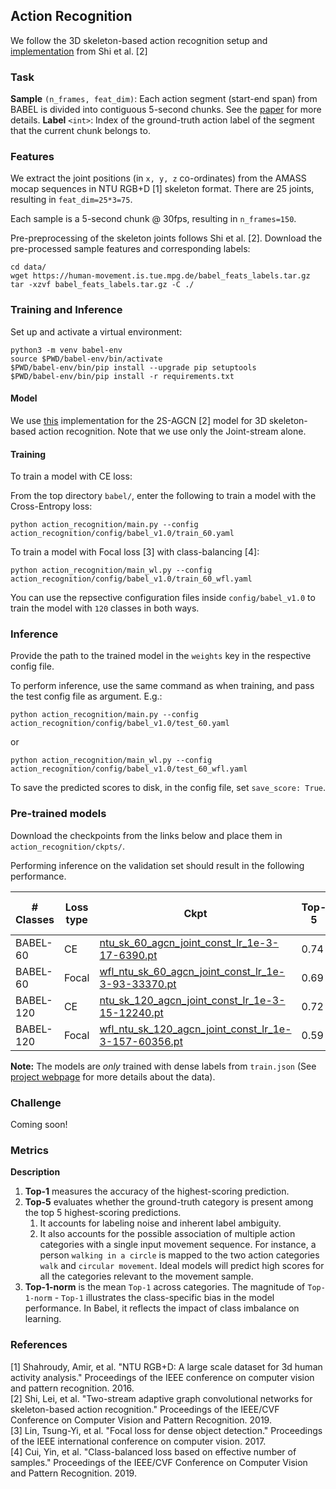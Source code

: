 ## Action Recognition

We follow the 3D skeleton-based action recognition setup and [implementation](https://github.com/lshiwjx/2s-AGCN) from Shi et al. [2] 

### Task

**Sample** `(n_frames, feat_dim)`: Each action segment (start-end span) from BABEL is divided into contiguous 5-second chunks. See the [paper](https://arxiv.org/pdf/2106.09696.pdf) for more details. 
**Label** `<int>`: Index of the ground-truth action label of the segment that the current chunk belongs to. 


### Features 

We extract the joint positions (in `x, y, z` co-ordinates) from the AMASS mocap sequences in NTU RGB+D [1] skeleton format. There are 25 joints, resulting in `feat_dim=25*3=75`. 

Each sample is a 5-second chunk @ 30fps, resulting in `n_frames=150`. 

Pre-preprocessing of the skeleton joints follows Shi et al. [2]. Download the pre-processed sample features and corresponding labels: 

```
cd data/
wget https://human-movement.is.tue.mpg.de/babel_feats_labels.tar.gz
tar -xzvf babel_feats_labels.tar.gz -C ./
```

### Training and Inference 

Set up and activate a virtual environment:

```
python3 -m venv babel-env
source $PWD/babel-env/bin/activate
$PWD/babel-env/bin/pip install --upgrade pip setuptools
$PWD/babel-env/bin/pip install -r requirements.txt
```

#### Model 

We use [this](https://github.com/lshiwjx/2s-AGCN) implementation for the 2S-AGCN [2] model for 3D skeleton-based action recognition. Note that we use only the Joint-stream alone. 


#### Training

To train a model with CE loss:

From the top directory `babel/`, enter the following to train a model with the Cross-Entropy loss:

```python action_recognition/main.py --config action_recognition/config/babel_v1.0/train_60.yaml```

To train a model with Focal loss [3] with class-balancing [4]: 

```python action_recognition/main_wl.py --config action_recognition/config/babel_v1.0/train_60_wfl.yaml```

You can use the repsective configuration files inside `config/babel_v1.0` to train the model with `120` classes in both ways.


### Inference 

Provide the path to the trained model in the `weights` key in the respective config file. 

To perform inference, use the same command as when training, and pass the test config file as argument. E.g.:

```python action_recognition/main.py --config action_recognition/config/babel_v1.0/test_60.yaml```

or

```python action_recognition/main_wl.py --config action_recognition/config/babel_v1.0/test_60_wfl.yaml```

To save the predicted scores to disk, in the config file, set `save_score: True`. 

### Pre-trained models 

Download the checkpoints from the links below and place them in `action_recognition/ckpts/`. 

Performing inference on the validation set should result in the following performance. 

| \# Classes | Loss type  | Ckpt  | Top-5 | Top-1 | Top-1-norm | 
|---|---|---|---|---|--|
| BABEL-60 | CE | [ntu_sk_60_agcn_joint_const_lr_1e-3-17-6390.pt](https://human-movement.is.tue.mpg.de/release/ckpts/ntu_sk_60_agcn_joint_const_lr_1e-3-17-6390.pt) | 0.74 | 0.42 | 0.24 | 
| BABEL-60 | Focal | [wfl_ntu_sk_60_agcn_joint_const_lr_1e-3-93-33370.pt](https://human-movement.is.tue.mpg.de/release/ckpts/wfl_ntu_sk_60_agcn_joint_const_lr_1e-3-93-33370.pt) | 0.69 | 0.34 | 0.30 | 
| BABEL-120 | CE | [ntu_sk_120_agcn_joint_const_lr_1e-3-15-12240.pt](https://human-movement.is.tue.mpg.de/release/ckpts/ntu_sk_120_agcn_joint_const_lr_1e-3-15-12240.pt) | 0.72 | 0.4 | 0.16 | 
| BABEL-120 | Focal | [wfl_ntu_sk_120_agcn_joint_const_lr_1e-3-157-60356.pt](https://human-movement.is.tue.mpg.de/release/ckpts/wfl_ntu_sk_120_agcn_joint_const_lr_1e-3-157-60356.pt) | 0.59 | 0.29 | 0.23 |

**Note:** The models are *only* trained with dense labels from `train.json` (See [project webpage](https://babel.is.tue.mpg.de/data.html) for more details about the data). 


### Challenge 

Coming soon!


### Metrics 

**Description**

1. **Top-1** measures the accuracy of the highest-scoring prediction. 
2. **Top-5** evaluates whether the ground-truth category is present among the top 5 highest-scoring predictions. 
    1. It accounts for labeling noise and inherent label ambiguity. 
    2. It also accounts for the possible association of multiple action categories with a single input movement sequence. For instance, a person `walking in a circle` is mapped to the two action categories `walk` and `circular movement`. 
    Ideal models will predict high scores for all the categories relevant to the movement  sample. 
3. **Top-1-norm** is the mean `Top-1` across categories. The magnitude of `Top-1-norm` - `Top-1` illustrates the class-specific bias in the model performance. In Babel, it reflects the impact of class imbalance on learning. 


### References 

[1] Shahroudy, Amir, et al. "NTU RGB+D: A large scale dataset for 3d human activity analysis." Proceedings of the IEEE conference on computer vision and pattern recognition. 2016. <br>
[2] Shi, Lei, et al. "Two-stream adaptive graph convolutional networks for skeleton-based action recognition." Proceedings of the IEEE/CVF Conference on Computer Vision and Pattern Recognition. 2019. <br>
[3] Lin, Tsung-Yi, et al. "Focal loss for dense object detection." Proceedings of the IEEE international conference on computer vision. 2017. <br>
[4] Cui, Yin, et al. "Class-balanced loss based on effective number of samples." Proceedings of the IEEE/CVF Conference on Computer Vision and Pattern Recognition. 2019. <br>
